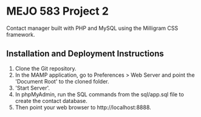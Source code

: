 # MEJO 583 Project 2

Contact manager built with PHP and MySQL using the Milligram CSS framework.

## Installation and Deployment Instructions

1. Clone the Git repository.  
2. In the MAMP application, go to Preferences > Web Server and point the 'Document Root' to the cloned folder.  
3. 'Start Server'.
4. In phpMyAdmin, run the SQL commands from the sql/app.sql file to create the contact database.
5. Then point your web browser to http://localhost:8888.